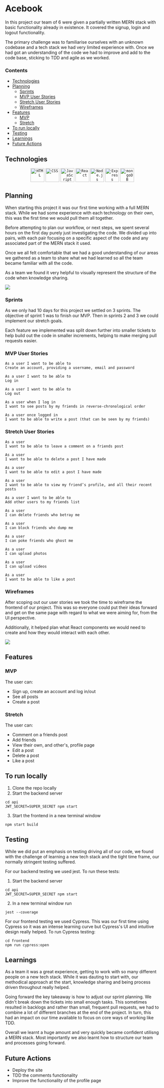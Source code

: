 # Acebook

In this project our team of 6 were given a partially written MERN stack with basic functionality already in existence. It covered the signup, login and logout functionality.

The primary challenge was to familiarise ourselves with an unknown codebase and a tech stack we had very limited experience with. Once we had got an understanding of the code we had to improve and add to the code base, sticking to TDD and agile as we worked.

### Contents

- [Technologies](#technologies)
- [Planning](#planning)
  - [Sprints](#sprints)
  - [MVP User Stories](#mvp-user-stories)
  - [Stretch User Stories](#stretch-user-stories)
  - [Wireframes](#wireframes)
- [Features](#features)
  - [MVP](#mvp)
  - [Stretch](#stretch)
- [To run locally](#to-run-locally)
- [Testing](#testing)
- [Learnings](#learnings)
- [Future Actions](#future-actions)

## Technologies

<div align="center">
	<code><img height="45" src="https://user-images.githubusercontent.com/25181517/192158954-f88b5814-d510-4564-b285-dff7d6400dad.png" alt="HTML" title="HTML" /></code>
	<code><img height="45" src="https://user-images.githubusercontent.com/25181517/183898674-75a4a1b1-f960-4ea9-abcb-637170a00a75.png" alt="CSS" title="CSS" /></code>
	<code><img height="45" src="https://user-images.githubusercontent.com/25181517/117447155-6a868a00-af3d-11eb-9cfe-245df15c9f3f.png" alt="JavaScript" title="JavaScript" /></code>
	<code><img height="45" src="https://user-images.githubusercontent.com/25181517/183897015-94a058a6-b86e-4e42-a37f-bf92061753e5.png" alt="React" title="React" /></code>
	<code><img height="45" src="https://user-images.githubusercontent.com/25181517/183568594-85e280a7-0d7e-4d1a-9028-c8c2209e073c.png" alt="Node.js" title="Node.js" /></code>
	<code><img height="45" src="https://user-images.githubusercontent.com/25181517/183859966-a3462d8d-1bc7-4880-b353-e2cbed900ed6.png" alt="Express" title="Express" /></code>
	<code><img height="45" src="https://user-images.githubusercontent.com/25181517/182884177-d48a8579-2cd0-447a-b9a6-ffc7cb02560e.png" alt="mongoDB" title="mongoDB" /></code>
</div>

## Planning

When starting this project it was our first time working with a full MERN stack. While we had some experience with each technology on their own, this was the first time we would pull them all together.

Before attempting to plan our workflow, or next steps, we spent several hours on the first day purely just investigating the code. We divided up into pairs, with each pair focusing on a specific aspect of the code and any associated part of the MERN stack it used.

Once we all felt comfortable that we had a good understanding of our areas we gathered as a team to share what we had learned so all the team became familiar with all the code.

As a team we found it very helpful to visually represent the structure of the code when knowledge sharing.

![](./images/backend.png)

### Sprints

As we only had 10 days for this project we settled on 3 sprints. The objective of sprint 1 was to finish our MVP. Then in sprints 2 and 3 we could implement our stretch goals.

Each feature we implemented was split down further into smaller tickets to help build out the code in smaller increments, helping to make merging pull requests easier.

### MVP User Stories

```
As a user I want to be able to
Create an account, providing a username, email and password

As a user I want to be able to
Log in

As a user I want to be able to
Log out

As a user when I log in
I want to see posts by my friends in reverse-chronological order

As a user once logged in
I want to be able to write a post (that can be seen by my friends)

```

### Stretch User Stories

```
As a user
I want to be able to leave a comment on a friends post

As a user
I want to be able to delete a post I have made

As a user
I want to be able to edit a post I have made

As a user
I want to be able to view my friend’s profile, and all their recent posts

As a user I want to be able to
Add other users to my friends list

As a user
I can delete friends who betray me

As a user
I can block friends who dump me

As a user
I can poke friends who ghost me

As a user
I can upload photos

As a user
I can upload videos

As a user
I want to be able to like a post
```

### Wireframes

After scoping out our user stories we took the time to wireframe the frontend of our project. This was so everyone could put their ideas forward and get on the same page with regard to what we were aiming for, from the UI perspective.

Additionally, it helped plan what React components we would need to create and how they would interact with each other.

![](./images/wireframes.png)

## Features

### MVP

The user can:

- Sign up, create an account and log in/out
- See all posts
- Create a post

### Stretch

The user can:

- Comment on a friends post
- Add friends
- View their own, and other's, profile page
- Edit a post
- Delete a post
- Like a post

## To run locally

1. Clone the repo locally
2. Start the backend server

```
cd api
JWT_SECRET=SUPER_SECRET npm start
```

3. Start the frontend in a new terminal window

```
npm start build
```

## Testing

While we did put an emphasis on testing driving all of our code, we found with the challenge of learning a new tech stack and the tight time frame, our normally stringent testing suffered.

For our backend testing we used jest. To run these tests:

1. Start the backend server

```
cd api
JWT_SECRET=SUPER_SECRET npm start
```

2. In a new terminal window run

```
jest --coverage
```

For our frontend testing we used Cypress. This was our first time using Cypress so it was an intense learning curve but Cypress's UI and intuitive design really helped. To run Cypress testing:

```
cd frontend
npm run cypress:open
```

## Learnings

As a team it was a great experience, getting to work with so many different people on a new tech stack. While it was dauting to start with, our methodical approach at the start, knowledge sharing and being process driven throughout really helped.

Going forward the key takeaway is how to adjust our sprint planning. We didn't break down the tickets into small enough tasks. This sometimes resulted in backlogs and rather than small, frequent pull requests, we had to combine a lot of different branches at the end of the project. In turn, this had an impact on our time available to focus on core ways of working like TDD.

Overall we learnt a huge amount and very quickly became confident utilisng a MERN stack. Most importantly we also learnt how to structure our team and processes going forward.

## Future Actions

- Deploy the site
- TDD the comments functionality
- Improve the functionality of the profile page
